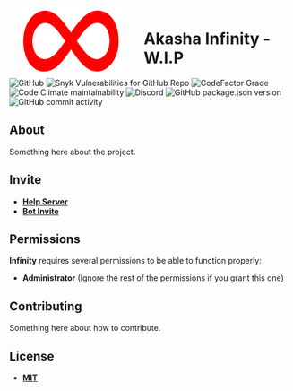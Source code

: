 <img align="left" width="180" height="120" style="float: left; margin: 0 20px 0 0; padding: 0 20px;" alt="Infinity" src="infinity1.svg">

# Akasha Infinity - W.I.P

![GitHub](https://img.shields.io/github/license/LordHarkon/akasha-infinity.svg?color=green)
![Snyk Vulnerabilities for GitHub Repo](https://img.shields.io/snyk/vulnerabilities/github/LordHarkon/akasha-infinity?color=crimson)
![CodeFactor Grade](https://img.shields.io/codefactor/grade/github/LordHarkon/akasha-infinity?color=cornflowerblue)
![Code Climate maintainability](https://img.shields.io/codeclimate/maintainability/LordHarkon/akasha-infinity)
![Discord](https://img.shields.io/discord/826921781511061544?color=blue)
![GitHub package.json version](https://img.shields.io/github/package-json/v/LordHarkon/akasha-infinity)
![GitHub commit activity](https://img.shields.io/github/commit-activity/m/LordHarkon/akasha-infinity)

[//]: # (![GitHub branch checks state]&#40;https://img.shields.io/github/checks-status/LordHarkon/akasha-infinity/main?style=flat&#41;)
## About

Something here about the project.

## Invite

- [**Help Server**](https://discord.gg/ePGKrgJksx)
- [**Bot Invite**](https://discord.com/api/oauth2/authorize?client_id=487951063920541705&scope=bot&permissions=8)

## Permissions

**Infinity** requires several permissions to be able to function properly:
- **Administrator** (Ignore the rest of the permissions if you grant this one)

## Contributing

Something here about how to contribute.

## License

- [**MIT**](https://github.com/LordHarkon/akasha-infinity/blob/main/LICENSE)